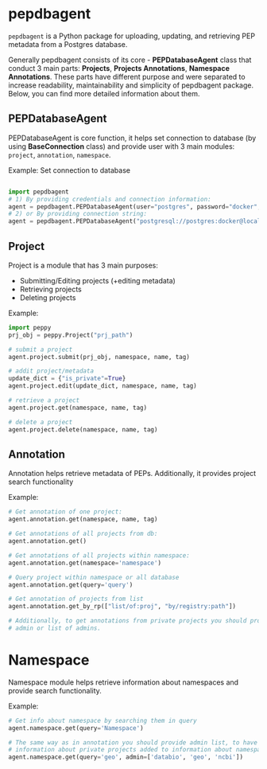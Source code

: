 # pepdbagent

`pepdbagent` is a Python package for uploading, updating, and retrieving PEP metadata from a Postgres database.

Generally pepdbagent consists of its core - **PEPDatabaseAgent** class that conduct 3 main parts: **Projects**, 
**Projects Annotations**, **Namespace Annotations**. These parts have different purpose and were separated
to increase readability, maintainability and simplicity of pepdbagent package. Below, you can find 
more detailed information about them.

## PEPDatabaseAgent
PEPDatabaseAgent is core function, it helps set connection to database (by using **BaseConnection** class)
and provide user with 3 main modules: `project`,  `annotation`, `namespace`.

Example:
Set connection to database
```python

import pepdbagent
# 1) By providing credentials and connection information:
agent = pepdbagent.PEPDatabaseAgent(user="postgres", password="docker", )
# 2) or By providing connection string:
agent = pepdbagent.PEPDatabaseAgent("postgresql://postgres:docker@localhost:5432/pep-db")
```

## Project
Project is a module that has 3 main purposes:
- Submitting/Editing projects (+editing metadata)
- Retrieving projects
- Deleting projects

Example:

```python
import peppy
prj_obj = peppy.Project("prj_path")

# submit a project
agent.project.submit(prj_obj, namespace, name, tag)

# addit project/metadata
update_dict = {"is_private"=True}
agent.project.edit(update_dict, namespace, name, tag)

# retrieve a project
agent.project.get(namespace, name, tag)

# delete a project
agent.project.delete(namespace, name, tag)
```

## Annotation 
Annotation helps retrieve metadata of PEPs. Additionally, it provides project search functionality

Example:
```python
# Get annotation of one project:
agent.annotation.get(namespace, name, tag)

# Get annotations of all projects from db:
agent.annotation.get()

# Get annotations of all projects within namespace:
agent.annotation.get(namespace='namespace')

# Query project within namespace or all database
agent.annotation.get(query='query')

# Get annotation of projects from list
agent.annotation.get_by_rp(["list/of:proj", "by/registry:path"])

# Additionally, to get annotations from private projects you should provide 
# admin or list of admins.
```


# Namespace
Namespace module helps retrieve information about namespaces and provide search functionality.

Example:
```python
# Get info about namespace by searching them in query
agent.namespace.get(query='Namespace')

# The same way as in annotation you should provide admin list, to have 
# information about private projects added to information about namespaces
agent.namespace.get(query='geo', admin=['databio', 'geo', 'ncbi'])
```